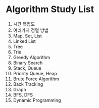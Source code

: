 # Algorithm Study List

1. 시간 복잡도
2. 여러가지 정렬 방법
3. Map, Set, List
4. Linked List
5. Tree
6. Trie
7. Greedy Algorithm
8. Binary Search
9. Stack, Queue
10. Priority Queue, Heap
11. Brute Force Algorithm
12. Back Tracking
13. Graph
14. BFS, DFS
15. Dynamic Programming
